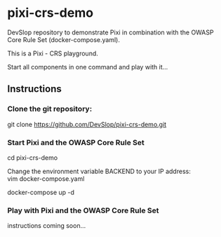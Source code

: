 # pixi-crs-demo
DevSlop repository to demonstrate Pixi in combination with the OWASP Core Rule Set (docker-compose.yaml).

This is a Pixi - CRS playground.

Start all components in one command and play with it...

## Instructions

### Clone the git repository:
git clone https://github.com/DevSlop/pixi-crs-demo.git

### Start Pixi and the OWASP Core Rule Set
cd pixi-crs-demo  

Change the environment variable BACKEND to your IP address:  
vim docker-compose.yaml

docker-compose up -d

### Play with Pixi and the OWASP Core Rule Set
instructions coming soon...
